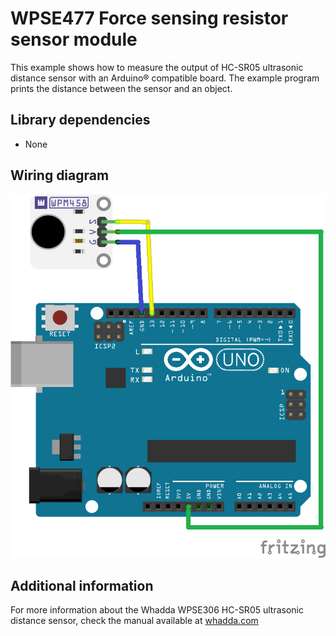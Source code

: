 # WPSE477 Force sensing resistor sensor module

This example shows how to measure the output of HC-SR05 ultrasonic distance sensor with an Arduino® compatible board.
The example program prints the distance between the sensor and an object.

## Library dependencies
* None

## Wiring diagram
![](./wiring_diagram_bb.png)

## Additional information
  For more information about the Whadda WPSE306 HC-SR05 ultrasonic distance sensor, check the manual available at [whadda.com](https://whadda.com)

